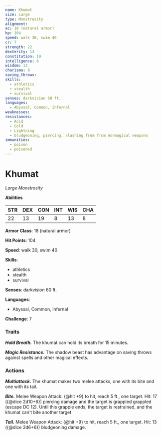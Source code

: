```yaml
---
name: Khumat
size: Large
type: Monstrosity
alignment: 
ac: 18 (natural armor)
hp: 104
speed: walk 30, swim 40
cr: 7
strength: 22
dexterity: 13
constitution: 19
intelligence: 8
wisdom: 13
charisma: 8
saving_throws:
skills:
  - athletics
  - stealth
  - survival
senses: darkvision 60 ft.
languages:
  - Abyssal, Common, Infernal
weaknesses:
resistances:
  - Acid
  - Cold
  - Lightning
  - bludgeoning, piercing, slashing from from nonmagical weapons
immunities:
  - poison
  - poisoned
---
```


# Khumat

*Large Monstrosity*

**Abilities**

| STR | DEX | CON | INT | WIS | CHA |
| --- | --- | --- | --- | --- | --- |
| 22 | 13 | 19 | 8 | 13 | 8 |

**Armor Class**: 18 (natural armor)

**Hit Points**: 104

**Speed**: walk 30, swim 40

**Skills**:
  - athletics
  - stealth
  - survival

**Senses**: darkvision 60 ft.

**Languages**:
  - Abyssal, Common, Infernal

**Challenge**: 7

### Traits
***Hold Breath.*** The khumat can hold its breath for 15 minutes.

***Magic Resistance.*** The shadow beast has advantage on saving throws against spells and other magical effects.

### Actions
***Multiattack.*** The khumat makes two melee attacks, one with its bite and one with its tail.

***Bite.*** Melee Weapon Attack: {@hit +9} to hit, reach 5 ft., one target. Hit: 17 ({@dice 2d10+6}) piercing damage and the target is grappled grappled (escape DC 12). Until this grapple ends, the target is restrained, and the khumat can't bite another target

***Tail.*** Melee Weapon Attack: {@hit +9} to hit, reach 5 ft., one target. Hit: 13 ({@dice 2d6+6}) bludgeoning damage.

